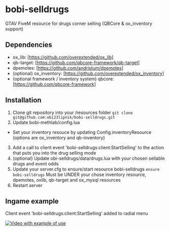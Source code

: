 # bobi-selldrugs
GTAV FiveM resource for drugs corner selling (QBCore &amp; ox_inventory support)

## Dependencies
* ox_lib: [https://github.com/overextended/ox_lib]
* qb-target: [https://github.com/qbcore-framework/qb-target]
* dpemotes: [https://github.com/andristum/dpemotes]
* (optional) ox_inventory: [https://github.com/overextended/ox_inventory]
* (optional framework / inventory system) qbcore: [https://github.com/qbcore-framework]

## Installation
1. Clone git repository into your /resources folder 
`git clone git@github.com:obi23lipnik/bobi-selldrugs.git` 
2. Update bobi-methlab/config.lua
- Set your inventory resouce by updating Config.inventoryResource (options are ox_inventory and qb-inventory)
3. Add a call to client event 'bobi-selldrugs:client:StartSelling' to the action that puts you into the drug selling mode
4. (optional) Update obi-selldrugs/data/drugs.lua with your chosen sellable drugs and event odds
5. Update your server.cfg to ensure/start resource bobi-selldrugs
`ensure bobi-selldrugs` 
Must be UNDER your chose inventory resource, dpemotes, oxlib, qb-target and ox_mysql resources 
6. Restart server

## Ingame example
Client event 'bobi-selldrugs:client:StartSelling' added to radial menu

[![Video with example of use](https://i.imgur.com/R2xgC4w.png)](https://streamable.com/vi9nvg)
